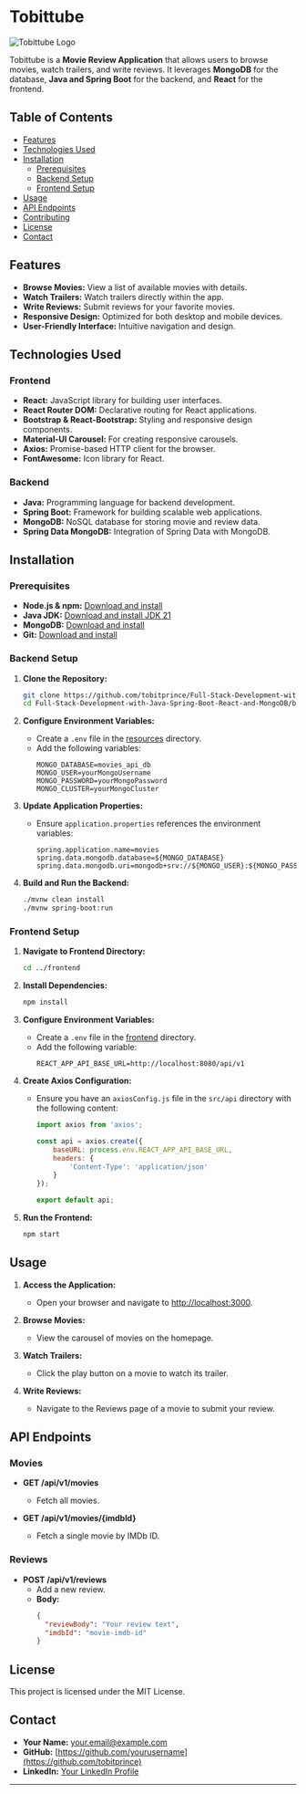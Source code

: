# Tobittube

![Tobittube Logo](https://via.placeholder.com/150)

Tobittube is a **Movie Review Application** that allows users to browse movies, watch trailers, and write reviews. It leverages **MongoDB** for the database, **Java and Spring Boot** for the backend, and **React** for the frontend.

## Table of Contents

- [Features](#features)
- [Technologies Used](#technologies-used)
- [Installation](#installation)
  - [Prerequisites](#prerequisites)
  - [Backend Setup](#backend-setup)
  - [Frontend Setup](#frontend-setup)
- [Usage](#usage)
- [API Endpoints](#api-endpoints)
- [Contributing](#contributing)
- [License](#license)
- [Contact](#contact)

## Features

- **Browse Movies:** View a list of available movies with details.
- **Watch Trailers:** Watch trailers directly within the app.
- **Write Reviews:** Submit reviews for your favorite movies.
- **Responsive Design:** Optimized for both desktop and mobile devices.
- **User-Friendly Interface:** Intuitive navigation and design.

## Technologies Used

### Frontend

- **React:** JavaScript library for building user interfaces.
- **React Router DOM:** Declarative routing for React applications.
- **Bootstrap & React-Bootstrap:** Styling and responsive design components.
- **Material-UI Carousel:** For creating responsive carousels.
- **Axios:** Promise-based HTTP client for the browser.
- **FontAwesome:** Icon library for React.

### Backend

- **Java:** Programming language for backend development.
- **Spring Boot:** Framework for building scalable web applications.
- **MongoDB:** NoSQL database for storing movie and review data.
- **Spring Data MongoDB:** Integration of Spring Data with MongoDB.

## Installation

### Prerequisites

- **Node.js & npm:** [Download and install](https://nodejs.org/)
- **Java JDK:** [Download and install JDK 21](https://www.oracle.com/java/technologies/javase-jdk21-downloads.html)
- **MongoDB:** [Download and install](https://www.mongodb.com/try/download/community)
- **Git:** [Download and install](https://git-scm.com/downloads)

### Backend Setup

1. **Clone the Repository:**
    ```bash
    git clone https://github.com/tobitprince/Full-Stack-Development-with-Java-Spring-Boot-React-and-MongoDB.git
    cd Full-Stack-Development-with-Java-Spring-Boot-React-and-MongoDB/backend
    ```

2. **Configure Environment Variables:**
    - Create a `.env` file in the [resources](http://_vscodecontentref_/0) directory.
    - Add the following variables:
        ```properties
        MONGO_DATABASE=movies_api_db
        MONGO_USER=yourMongoUsername
        MONGO_PASSWORD=yourMongoPassword
        MONGO_CLUSTER=yourMongoCluster
        ```

3. **Update Application Properties:**
    - Ensure `application.properties` references the environment variables:
        ```properties
        spring.application.name=movies
        spring.data.mongodb.database=${MONGO_DATABASE}
        spring.data.mongodb.uri=mongodb+srv://${MONGO_USER}:${MONGO_PASSWORD}@${MONGO_CLUSTER}.mongodb.net
        ```

4. **Build and Run the Backend:**
    ```bash
    ./mvnw clean install
    ./mvnw spring-boot:run
    ```

### Frontend Setup

1. **Navigate to Frontend Directory:**
    ```bash
    cd ../frontend
    ```

2. **Install Dependencies:**
    ```bash
    npm install
    ```

3. **Configure Environment Variables:**
    - Create a `.env` file in the [frontend](http://_vscodecontentref_/1) directory.
    - Add the following variable:
        ```env
        REACT_APP_API_BASE_URL=http://localhost:8080/api/v1
        ```

4. **Create Axios Configuration:**
    - Ensure you have an `axiosConfig.js` file in the `src/api` directory with the following content:
        ```javascript
        import axios from 'axios';

        const api = axios.create({
            baseURL: process.env.REACT_APP_API_BASE_URL,
            headers: {
                'Content-Type': 'application/json'
            }
        });

        export default api;

5. **Run the Frontend:**
    ```bash
    npm start
    ```

## Usage

1. **Access the Application:**
   - Open your browser and navigate to [http://localhost:3000](http://localhost:3000).

2. **Browse Movies:**
   - View the carousel of movies on the homepage.

3. **Watch Trailers:**
   - Click the play button on a movie to watch its trailer.

4. **Write Reviews:**
   - Navigate to the Reviews page of a movie to submit your review.

## API Endpoints

### Movies

- **GET /api/v1/movies**
  - Fetch all movies.

- **GET /api/v1/movies/{imdbId}**
  - Fetch a single movie by IMDb ID.

### Reviews

- **POST /api/v1/reviews**
  - Add a new review.
  - **Body:**
    ```json
    {
      "reviewBody": "Your review text",
      "imdbId": "movie-imdb-id"
    }
    ```



## License

This project is licensed under the MIT License.

## Contact

- **Your Name:** [your.email@example.com](mailto:princekiptoo@gmail.com)
- **GitHub:** [https://github.com/yourusername](https://github.com/tobitprince)
- **LinkedIn:** [Your LinkedIn Profile](https://www.linkedin.com/in/)

---
